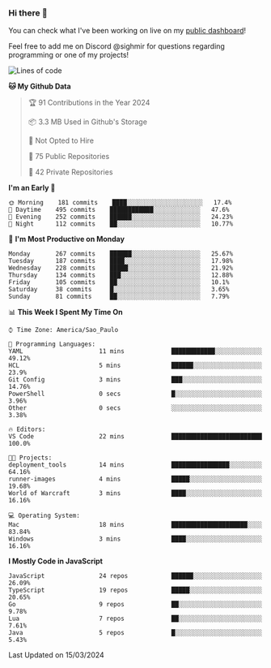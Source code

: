 ### Hi there 👋

<!--
**guicaulada/guicaulada** is a ✨ _special_ ✨ repository because its `README.md` (this file) appears on your GitHub profile.

Here are some ideas to get you started:

- 🔭 I’m currently working on ...
- 🌱 I’m currently learning ...
- 👯 I’m looking to collaborate on ...
- 🤔 I’m looking for help with ...
- 💬 Ask me about ...
- 📫 How to reach me: ...
- 😄 Pronouns: ...
- ⚡ Fun fact: ...
-->

You can check what I've been working on live on my [public dashboard](https://guicaulada.grafana.net/public-dashboards/7b7f644500ec4e6cb5d7a4e7b5ed0dab)!

Feel free to add me on Discord @sighmir for questions regarding programming or one of my projects!

<!--START_SECTION:waka-->
![Lines of code](https://img.shields.io/badge/From%20Hello%20World%20I%27ve%20Written-17.3%20million%20lines%20of%20code-blue)

**🐱 My Github Data** 

> 🏆 91 Contributions in the Year 2024
 > 
> 📦 3.3 MB Used in Github's Storage 
 > 
> 🚫 Not Opted to Hire
 > 
> 📜 75 Public Repositories 
 > 
> 🔑 42 Private Repositories  
 > 
**I'm an Early 🐤** 

```text
🌞 Morning    181 commits    ████░░░░░░░░░░░░░░░░░░░░░   17.4% 
🌆 Daytime    495 commits    ████████████░░░░░░░░░░░░░   47.6% 
🌃 Evening    252 commits    ██████░░░░░░░░░░░░░░░░░░░   24.23% 
🌙 Night      112 commits    ██░░░░░░░░░░░░░░░░░░░░░░░   10.77%

```
📅 **I'm Most Productive on Monday** 

```text
Monday       267 commits    ██████░░░░░░░░░░░░░░░░░░░   25.67% 
Tuesday      187 commits    ████░░░░░░░░░░░░░░░░░░░░░   17.98% 
Wednesday    228 commits    █████░░░░░░░░░░░░░░░░░░░░   21.92% 
Thursday     134 commits    ███░░░░░░░░░░░░░░░░░░░░░░   12.88% 
Friday       105 commits    ██░░░░░░░░░░░░░░░░░░░░░░░   10.1% 
Saturday     38 commits     █░░░░░░░░░░░░░░░░░░░░░░░░   3.65% 
Sunday       81 commits     ██░░░░░░░░░░░░░░░░░░░░░░░   7.79%

```


📊 **This Week I Spent My Time On** 

```text
⌚︎ Time Zone: America/Sao_Paulo

💬 Programming Languages: 
YAML                     11 mins             ████████████░░░░░░░░░░░░░   49.12% 
HCL                      5 mins              ██████░░░░░░░░░░░░░░░░░░░   23.9% 
Git Config               3 mins              ███░░░░░░░░░░░░░░░░░░░░░░   14.76% 
PowerShell               0 secs              █░░░░░░░░░░░░░░░░░░░░░░░░   3.96% 
Other                    0 secs              ░░░░░░░░░░░░░░░░░░░░░░░░░   3.38%

🔥 Editors: 
VS Code                  22 mins             █████████████████████████   100.0%

🐱‍💻 Projects: 
deployment_tools         14 mins             ████████████████░░░░░░░░░   64.16% 
runner-images            4 mins              █████░░░░░░░░░░░░░░░░░░░░   19.68% 
World of Warcraft        3 mins              ████░░░░░░░░░░░░░░░░░░░░░   16.16%

💻 Operating System: 
Mac                      18 mins             █████████████████████░░░░   83.84% 
Windows                  3 mins              ████░░░░░░░░░░░░░░░░░░░░░   16.16%

```

**I Mostly Code in JavaScript** 

```text
JavaScript               24 repos            ██████░░░░░░░░░░░░░░░░░░░   26.09% 
TypeScript               19 repos            █████░░░░░░░░░░░░░░░░░░░░   20.65% 
Go                       9 repos             ██░░░░░░░░░░░░░░░░░░░░░░░   9.78% 
Lua                      7 repos             ██░░░░░░░░░░░░░░░░░░░░░░░   7.61% 
Java                     5 repos             █░░░░░░░░░░░░░░░░░░░░░░░░   5.43%

```



 Last Updated on 15/03/2024
<!--END_SECTION:waka-->
